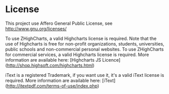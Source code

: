 # License #

 This project use Affero General Public License, see http://www.gnu.org/licenses/
 
  To use ZHighCharts, a valid Highcharts license is required. Note that the use of Highcharts is free for 
non-profit organizations, students, universities, public schools and non-commercial personal websites. 
To use ZHighCharts for commercial services, a valid Highcharts license is required.
More information are available here: [Highcharts JS Licence] (http://shop.highsoft.com/highcharts.html)

  iText is a registered Trademark, if you want use it, it's a valid iText license is required. 
More information are available here: [iText] (http://itextpdf.com/terms-of-use/index.php)
